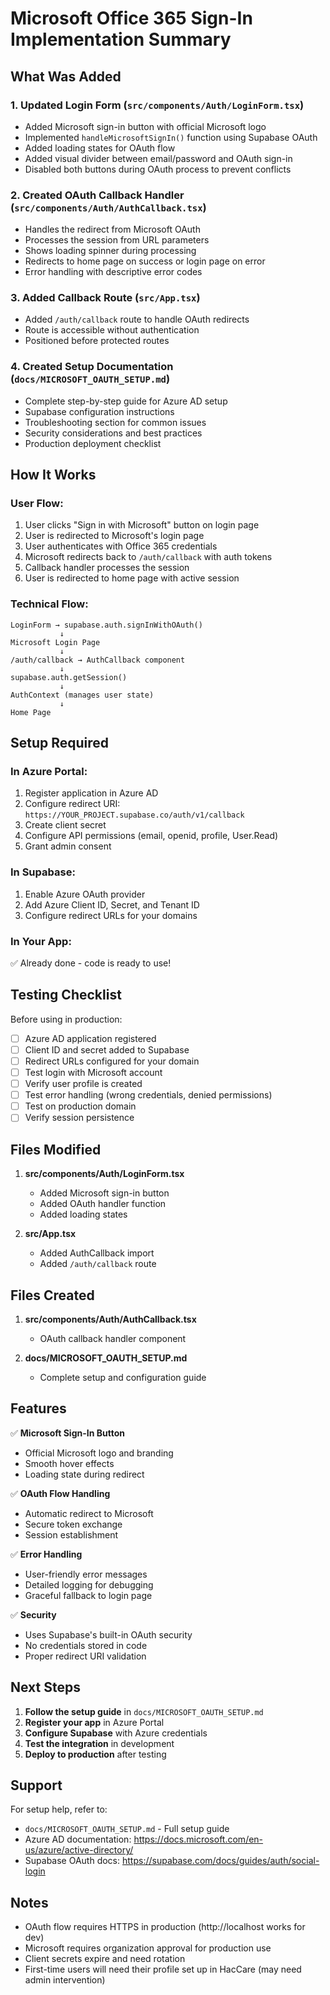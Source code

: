 # Microsoft Office 365 Sign-In Implementation Summary

## What Was Added

### 1. **Updated Login Form** (`src/components/Auth/LoginForm.tsx`)
   - Added Microsoft sign-in button with official Microsoft logo
   - Implemented `handleMicrosoftSignIn()` function using Supabase OAuth
   - Added loading states for OAuth flow
   - Added visual divider between email/password and OAuth sign-in
   - Disabled both buttons during OAuth process to prevent conflicts

### 2. **Created OAuth Callback Handler** (`src/components/Auth/AuthCallback.tsx`)
   - Handles the redirect from Microsoft OAuth
   - Processes the session from URL parameters
   - Shows loading spinner during processing
   - Redirects to home page on success or login page on error
   - Error handling with descriptive error codes

### 3. **Added Callback Route** (`src/App.tsx`)
   - Added `/auth/callback` route to handle OAuth redirects
   - Route is accessible without authentication
   - Positioned before protected routes

### 4. **Created Setup Documentation** (`docs/MICROSOFT_OAUTH_SETUP.md`)
   - Complete step-by-step guide for Azure AD setup
   - Supabase configuration instructions
   - Troubleshooting section for common issues
   - Security considerations and best practices
   - Production deployment checklist

## How It Works

### User Flow:
1. User clicks "Sign in with Microsoft" button on login page
2. User is redirected to Microsoft's login page
3. User authenticates with Office 365 credentials
4. Microsoft redirects back to `/auth/callback` with auth tokens
5. Callback handler processes the session
6. User is redirected to home page with active session

### Technical Flow:
```
LoginForm → supabase.auth.signInWithOAuth()
           ↓
Microsoft Login Page
           ↓
/auth/callback → AuthCallback component
           ↓
supabase.auth.getSession()
           ↓
AuthContext (manages user state)
           ↓
Home Page
```

## Setup Required

### In Azure Portal:
1. Register application in Azure AD
2. Configure redirect URI: `https://YOUR_PROJECT.supabase.co/auth/v1/callback`
3. Create client secret
4. Configure API permissions (email, openid, profile, User.Read)
5. Grant admin consent

### In Supabase:
1. Enable Azure OAuth provider
2. Add Azure Client ID, Secret, and Tenant ID
3. Configure redirect URLs for your domains

### In Your App:
✅ Already done - code is ready to use!

## Testing Checklist

Before using in production:

- [ ] Azure AD application registered
- [ ] Client ID and secret added to Supabase
- [ ] Redirect URLs configured for your domain
- [ ] Test login with Microsoft account
- [ ] Verify user profile is created
- [ ] Test error handling (wrong credentials, denied permissions)
- [ ] Test on production domain
- [ ] Verify session persistence

## Files Modified

1. **src/components/Auth/LoginForm.tsx**
   - Added Microsoft sign-in button
   - Added OAuth handler function
   - Added loading states

2. **src/App.tsx**
   - Added AuthCallback import
   - Added `/auth/callback` route

## Files Created

1. **src/components/Auth/AuthCallback.tsx**
   - OAuth callback handler component

2. **docs/MICROSOFT_OAUTH_SETUP.md**
   - Complete setup and configuration guide

## Features

✅ **Microsoft Sign-In Button**
   - Official Microsoft logo and branding
   - Smooth hover effects
   - Loading state during redirect

✅ **OAuth Flow Handling**
   - Automatic redirect to Microsoft
   - Secure token exchange
   - Session establishment

✅ **Error Handling**
   - User-friendly error messages
   - Detailed logging for debugging
   - Graceful fallback to login page

✅ **Security**
   - Uses Supabase's built-in OAuth security
   - No credentials stored in code
   - Proper redirect URI validation

## Next Steps

1. **Follow the setup guide** in `docs/MICROSOFT_OAUTH_SETUP.md`
2. **Register your app** in Azure Portal
3. **Configure Supabase** with Azure credentials
4. **Test the integration** in development
5. **Deploy to production** after testing

## Support

For setup help, refer to:
- `docs/MICROSOFT_OAUTH_SETUP.md` - Full setup guide
- Azure AD documentation: https://docs.microsoft.com/en-us/azure/active-directory/
- Supabase OAuth docs: https://supabase.com/docs/guides/auth/social-login

## Notes

- OAuth flow requires HTTPS in production (http://localhost works for dev)
- Microsoft requires organization approval for production use
- Client secrets expire and need rotation
- First-time users will need their profile set up in HacCare (may need admin intervention)
